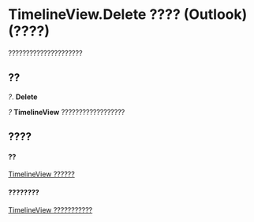
# TimelineView.Delete ???? (Outlook)(????)

?????????????????????


## ??

 _?_. **Delete**

 _?_ **TimelineView** ??????????????????


## ????


#### ??


[TimelineView ??????](fb14c1a1-f542-fa1e-f30f-c5ee3d2f0206.md)
#### ????????


[TimelineView ???????????](http://msdn.microsoft.com/library/fa134129-519f-6f08-dc53-5e72085f9cc0%28Office.15%29.aspx)